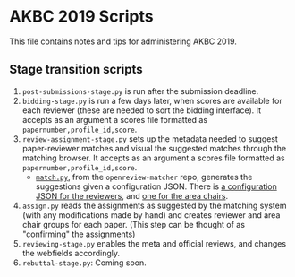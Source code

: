 # AKBC 2019 Scripts

This file contains notes and tips for administering AKBC 2019.

## Stage transition scripts
1. `post-submissions-stage.py` is run after the submission deadline.
2. `bidding-stage.py` is run a few days later, when scores are available for each reviewer (these are needed to sort the bidding interface). It accepts as an argument a scores file formatted as `papernumber,profile_id,score`.
3. `review-assignment-stage.py` sets up the metadata needed to suggest paper-reviewer matches and visual the suggested matches through the matching browser. It accepts as an argument a scores file formatted as `papernumber,profile_id,score`.
	- [`match.py`](https://github.com/iesl/openreview-matcher/blob/master/samples/match.py), from the `openreview-matcher` repo, generates the suggestions given a configuration JSON. There is [a configuration JSON for the reviewers](https://github.com/iesl/openreview-scripts/blob/master/venues/AKBC.ws/2019/Conference/data/akbc19-match-config-example.json), and [one for the area chairs](https://github.com/iesl/openreview-scripts/blob/master/venues/AKBC.ws/2019/Conference/data/ac-match-config.json).
4. `assign.py` reads the assignments as suggested by the matching system (with any modifications made by hand) and creates reviewer and area chair groups for each paper. (This step can be thought of as "confirming" the assignments)
5. `reviewing-stage.py` enables the meta and official reviews, and changes the webfields accordingly.
6. `rebuttal-stage.py`: Coming soon.
